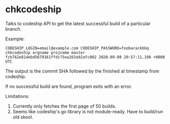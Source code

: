 # chkcodeship

Talks to codeship API to get the latest successful build of a particular branch.

Example:

    CODESHIP_LOGIN=email@example.com CODESHIP_PASSWORD=foobarackbbq chkcodeship orgname projname master
    fcb762e814ebd5679161ffdc75ea263a92afc002 2020-09-08 20:57:11.196 +0000 UTC

The output is the commit SHA followed by the finished at timestamp from
codeship.

If no successful build are found, program exits with an error.

Limitations:

1. Currently only fetches the first page of 50 builds.
2. Seems like codeship's go library is not module-ready. Have to build/run old
   skool.
